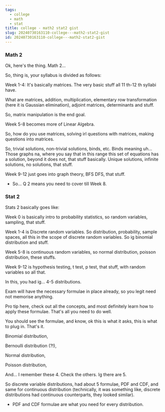 ```yaml
---
tags:
  - college
  - math
  - stat
title: college - math2 stat2 gist
slug: 20240730163110-college---math2-stat2-gist
id: 20240730163110-college---math2-stat2-gist
---
```

### Math 2

Ok, here's the thing. Math 2...

So, thing is, your syllabus is divided as follows:

Week 1-4: It's basically matrices. The very basic stuff all 11 th-12 th syllabi have.

What are matrices, addition, multiplication, elementary row transformation (here it is Gaussian elimination), adjoint matrices, determinants and stuff.

So, matrix manipulation is the end goal.


Week 5-8 becomes more of Linear Algebra.

So, how do you use matrices, solving irl questions with matrices, making questions into matrices.

So, trivial solutions, non-trivial solutions, binds, etc. Binds meaning uh... Those graphs na, where you say that in this range this set of equations has a solution, beyond it does not, that stuff basically. Unique solutions, infinite solutions, no solutions, that stuff.

Week 9-12 just goes into graph theory, BFS DFS, that stuff.
- So... Q 2 means you need to cover till Week 8.


### Stat 2 

Stats 2 basically goes like:

Week 0 is basically intro to probability statistics, so random variables, sampling, that stuff.

Week 1-4 is Discrete random variables. So distribution, probability, sample spaces, all this in the scope of discrete random variables. So ig binomial distribution and stuff.

Week 5-8 is continuous random variables, so normal distribution, poisson distribution, these stuffs.

Week 9-12 is hypothesis testing, t test, p test, that stuff, with random variables so all that.

In this, you had ig... 4-5 distributions.

Exam will have the necessary formulae in place already, so you legit need not memorise anything.

Pro tip here, check out all the concepts, and most definitely learn how to apply these formulae. That's all you need to do well.

You should see the formulae, and know, ok this is what it asks, this is what to plug in. That's it.

Binomial distribution,

Bernoulli distribution (?!),

Normal distribution,

Poisson distribution,

And... I remember these 4. Check the others. Ig there are 5.

So discrete variable distributions, had about 5 formulae, PDF and CDF, and same for continuous distribution (technically, it was something like, discrete distributions had continuous counterparts, they looked similar).

- PDF and CDF formulae are what you need for every distribution.
